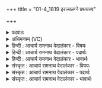 +++
title = "01-4_1819 इरज्यन्नग्ने प्रथयस्व"

+++
<details><summary>पदपाठः</summary>

इरज्य꣢न्। अ꣣ग्ने। प्रथयस्व। जन्तु꣡भिः꣢। अ꣣स्मे꣡इति। रा꣡यः꣢꣯। अ꣣र्मत्य। अ। मर्त्य। सः꣢। द꣣र्शत꣡स्य꣢। व꣡पु꣢꣯षः। वि। रा꣣जसि। पृण꣡क्षि꣢। द꣡र्शत꣢म्। क्र꣡तु꣢꣯म्। १८१९।
</details>

<details><summary>अधिमन्त्रम् (VC)</summary>

- अग्निः
- अग्निः पावकः
- सतोबृहती
- पञ्चमः
</details>

<details><summary>हिन्दी : आचार्य रामनाथ वेदालंकार - विषयः</summary>

अगले मन्त्र में जगदीश्वर की स्तुति तथा उससे प्रार्थना की गयी है।
</details>

<details><summary>हिन्दी : आचार्य रामनाथ वेदालंकार - पदार्थः</summary>

पदार्थान्वयभाषाः -  हे (अमर्त्य) अमर (अग्ने) मार्गदर्शक परमात्मन् ! (इरज्यन्) सबके ईश्वर होते हुए आप (जन्तुभिः) उत्पन्न अभ्यास,वैराग्य,प्रणव-जप,मैत्री,करुणा,मुदिता,उपेक्षा,ज्योतिष्मती प्रज्ञा,ऋतम्भरा प्रज्ञा,समाधि आदियों से (अस्मे) हमारे लिए (रायः) अभ्युदय-निःश्रेयस रूप ऐश्वर्यों का (प्रथयस्व) विस्तार करो। (सः) वह प्रसिद्ध आप (दर्शतस्य) दर्शनीय वा आपके दर्शन में सहायक (वपुषः) अन्नमय,प्राणमय,मनोमय,विज्ञानमय,आनन्दमय रूप पञ्च शरीरों के (वि राजसि) विशिष्ट राजा हो। आप ही हमारे मन में (दर्शतम्) ज्ञान-दर्शन के साधन (क्रतुम्) सङ्कल्प को (पृणक्षि) संयुक्त करते हो ॥४॥
</details>

<details><summary>हिन्दी : आचार्य रामनाथ वेदालंकार - भावार्थः</summary>

भावार्थभाषाः -  जगदीश्वर की ही सहायता से योगसाधना में संलग्न उपासक अपने लक्ष्य की पूर्ति में सफल होते हैं ॥४॥
</details>

<details><summary>संस्कृत : आचार्य रामनाथ वेदालंकार - विषयः</summary>

अथ जगदीश्वरं स्तौति प्रार्थयते च।
</details>

<details><summary>संस्कृत : आचार्य रामनाथ वेदालंकार - पदार्थः</summary>

पदार्थान्वयभाषाः -  हे (अमर्त्य) अमर (अग्ने) मार्गदर्शक परमात्मन् ! (इरज्यन्) ईश्वरो भवन् त्वम्।[इरज्यतिः ऐश्वर्यकर्मा। निघं० २।२१।] (जन्तुभिः) जातैः अभ्यासवैराग्यप्रणवजपमैत्रीकरुणामुदितोपेक्षाज्योतिष्मती- प्रज्ञाऋतम्भरा-प्रज्ञासमाध्यादिभिः।[जायन्ते जन्यन्ते वा ये ते जन्तवः। ‘कमिमनिजनिगाभायाहिभ्यश्च’उ० १।७३ इति तुः प्रत्ययः।] (अस्मे) अस्मभ्यम् (रायः) अभ्युदयनिःश्रेयसरूपाणि ऐश्वर्याणि (प्रथयस्व) विस्तारय। (सः) असौ प्रसिद्धः त्वम् (दर्शतस्य) दर्शनीयस्य,त्वद्दर्शनसहायभूतस्य वा (वपुषः) अन्नमयप्राणमयमनोमयविज्ञान-मयानन्दमयरूपस्य देहपञ्चकस्य (वि राजसि) विशिष्टो राजा भवसि। त्वमेवास्माकं मनसि (दर्शतम्) ज्ञानदर्शनसाधनम् (क्रतुम्) संकल्पम् (पृणक्षि) संयोजयसि ॥४ ॥२
</details>

<details><summary>संस्कृत : आचार्य रामनाथ वेदालंकार - भावार्थः</summary>

भावार्थभाषाः -  जगदीश्वरस्यैव साहाय्येन योगसाधनारता उपासकाः स्वलक्ष्यपूर्तौ सफलीभवन्ति ॥४ ॥
</details>